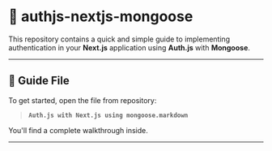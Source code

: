 # 📌 authjs-nextjs-mongoose

This repository contains a quick and simple guide to implementing authentication in your **Next.js** application using **Auth.js** with **Mongoose**.

---

## 📄 Guide File

To get started, open the file from repository:

> **`Auth.js with Next.js using mongoose.markdown`**

You'll find a complete walkthrough inside.

---
